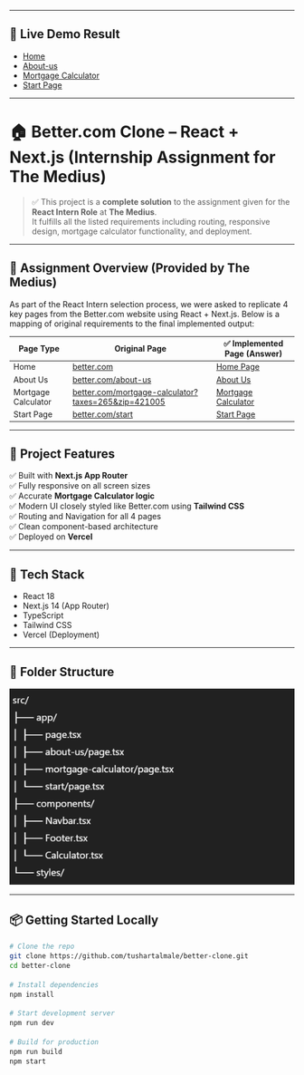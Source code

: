 
---

## 🔗 Live Demo Result


- [Home](https://better-clone-theta.vercel.app/)
- [About-us](https://better-clone-theta.vercel.app/about-us)
- [Mortgage Calculator](https://better-clone-theta.vercel.app/mortagecalculator)
- [Start Page](https://better-clone-theta.vercel.app/start)
---
# 🏠 Better.com Clone – React + Next.js (Internship Assignment for The Medius)

> ✅ This project is a **complete solution** to the assignment given for the **React Intern Role** at **The Medius**.  
> It fulfills all the listed requirements including routing, responsive design, mortgage calculator functionality, and deployment.

---

## 📄 Assignment Overview (Provided by The Medius)

As part of the React Intern selection process, we were asked to replicate 4 key pages from the Better.com website using React + Next.js. Below is a mapping of original requirements to the final implemented output:

| Page Type           | Original Page                                                                 | ✅ Implemented Page (Answer)                                                   |
|---------------------|-------------------------------------------------------------------------------|--------------------------------------------------------------------------------|
| Home                | [better.com](https://better.com)                                              | [Home Page](https://better-clone-theta.vercel.app/)                           |
| About Us            | [better.com/about-us](https://better.com/about-us/)                          | [About Us](https://better-clone-theta.vercel.app/about-us)                    |
| Mortgage Calculator | [better.com/mortgage-calculator?taxes=265&zip=421005](https://better.com/mortgage-calculator?taxes=265&zip=421005) | [Mortgage Calculator](https://better-clone-theta.vercel.app/mortagecalculator) |
| Start Page          | [better.com/start](https://better.com/start)                                  | [Start Page](https://better-clone-theta.vercel.app/start)                     |

---

## 🚀 Project Features

✅ Built with **Next.js App Router**  
✅ Fully responsive on all screen sizes  
✅ Accurate **Mortgage Calculator logic**  
✅ Modern UI closely styled like Better.com using **Tailwind CSS**  
✅ Routing and Navigation for all 4 pages  
✅ Clean component-based architecture  
✅ Deployed on **Vercel**

---

## 🧠 Tech Stack

- React 18  
- Next.js 14 (App Router)  
- TypeScript  
- Tailwind CSS  
- Vercel (Deployment)

---

## 📁 Folder Structure
![alt text](image.png)


---

## 📦 Getting Started Locally

```bash
# Clone the repo
git clone https://github.com/tushartalmale/better-clone.git
cd better-clone

# Install dependencies
npm install

# Start development server
npm run dev

# Build for production
npm run build
npm start
